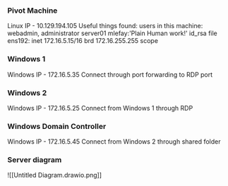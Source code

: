 ### Pivot Machine
Linux
IP - 10.129.194.105
Useful things found:
	users in this machine: webadmin, administrator
	server01
	mlefay:'Plain Human work!'
	id_rsa file
	ens192: inet 172.16.5.15/16 brd 172.16.255.255 scope

### Windows 1
Windows
IP - 172.16.5.35
Connect through port forwarding to RDP port

### Windows 2
Windows
IP - 172.16.5.25
Connect from Windows 1 through RDP

### Windows Domain Controller
Windows
IP - 172.16.5.45
Connect from Windows 2 through shared folder

### Server diagram
![[Untitled Diagram.drawio.png]]